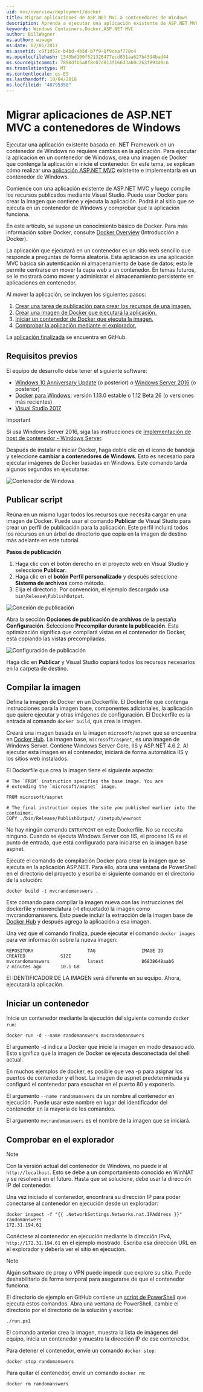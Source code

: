 ```yaml
---
uid: mvc/overview/deployment/docker
title: Migrar aplicaciones de ASP.NET MVC a contenedores de Windows
description: Aprenda a ejecutar una aplicación existente de ASP.NET MVC en un contenedor de Docker de Windows
keywords: Windows Containers,Docker,ASP.NET MVC
author: BillWagner
ms.author: wiwagn
ms.date: 02/01/2017
ms.assetid: c9f1d52c-b4bd-4b5d-b7f9-8f9ceaf778c4
ms.openlocfilehash: 1343bd100f521326477ecd831aa627b4394bad44
ms.sourcegitcommit: 7890dfb5a8f8c07d813f166d3ab0c263f893d0c6
ms.translationtype: MT
ms.contentlocale: es-ES
ms.lasthandoff: 10/04/2018
ms.locfileid: "48795358"
---
```

# <a name="migrating-aspnet-mvc-applications-to-windows-containers"></a>Migrar aplicaciones de ASP.NET MVC a contenedores de Windows

Ejecutar una aplicación existente basada en .NET Framework en un contenedor de Windows no requiere cambios en la aplicación. Para ejecutar la aplicación en un contenedor de Windows, crea una imagen de Docker que contenga la aplicación e inicie el contenedor. En este tema, se explican cómo realizar una [aplicación ASP.NET MVC](http://www.asp.net/mvc) existente e implementarla en un contenedor de Windows.

Comience con una aplicación existente de ASP.NET MVC y luego compile los recursos publicados mediante Visual Studio. Puede usar Docker para crear la imagen que contiene y ejecuta la aplicación. Podrá ir al sitio que se ejecuta en un contenedor de Windows y comprobar que la aplicación funciona.

En este artículo, se supone un conocimiento básico de Docker. Para más información sobre Docker, consulte [Docker Overview](https://docs.docker.com/engine/understanding-docker/) (Introducción a Docker).

La aplicación que ejecutará en un contenedor es un sitio web sencillo que responde a preguntas de forma aleatoria. Esta aplicación es una aplicación MVC básica sin autenticación ni almacenamiento de base de datos; esto le permite centrarse en mover la capa web a un contenedor. En temas futuros, se le mostrará cómo mover y administrar el almacenamiento persistente en aplicaciones en contenedor.

Al mover la aplicación, se incluyen los siguientes pasos:

1. [Crear una tarea de publicación para crear los recursos de una imagen.](#publish-script)
1. [Crear una imagen de Docker que ejecutará la aplicación.](#build-the-image)
1. [Iniciar un contenedor de Docker que ejecuta la imagen.](#start-a-container)
1. [Comprobar la aplicación mediante el explorador.](#verify-in-the-browser)

La [aplicación finalizada](https://github.com/dotnet/docs/tree/master/samples/framework/docker/MVCRandomAnswerGenerator) se encuentra en GitHub.

## <a name="prerequisites"></a>Requisitos previos

El equipo de desarrollo debe tener el siguiente software:

- [Windows 10 Anniversary Update](https://www.microsoft.com/software-download/windows10/) (o posterior) o [Windows Server 2016](https://www.microsoft.com/cloud-platform/windows-server) (o posterior)
- [Docker para Windows](https://docs.docker.com/docker-for-windows/): versión 1.13.0 estable o 1.12 Beta 26 (o versiones más recientes)
- [Visual Studio 2017](https://visualstudio.microsoft.com/downloads/?utm_medium=microsoft&utm_source=docs.microsoft.com&utm_campaign=button+cta&utm_content=download+vs2017)

> [!IMPORTANT]
> Si usa Windows Server 2016, siga las instrucciones de [Implementación de host de contenedor - Windows Server](https://msdn.microsoft.com/virtualization/windowscontainers/deployment/deployment).

Después de instalar e iniciar Docker, haga doble clic en el icono de bandeja y seleccione **cambiar a contenedores de Windows**. Esto es necesario para ejecutar imágenes de Docker basadas en Windows. Este comando tarda algunos segundos en ejecutarse:

![Contenedor de Windows][windows-container]

## <a name="publish-script"></a>Publicar script

Reúna en un mismo lugar todos los recursos que necesita cargar en una imagen de Docker. Puede usar el comando **Publicar** de Visual Studio para crear un perfil de publicación para la aplicación. Este perfil incluirá todos los recursos en un árbol de directorio que copia en la imagen de destino más adelante en este tutorial.

**Pasos de publicación**

1. Haga clic con el botón derecho en el proyecto web en Visual Studio y seleccione **Publicar**.
1. Haga clic en el **botón Perfil personalizado** y después seleccione **Sistema de archivos** como método.
1. Elija el directorio. Por convención, el ejemplo descargado usa `bin\Release\PublishOutput`.

![Conexión de publicación][publish-connection]

Abra la sección **Opciones de publicación de archivos** de la pestaña **Configuración**. Seleccione **Precompilar durante la publicación**. Esta optimización significa que compilará vistas en el contenedor de Docker, está copiando las vistas precompiladas.

![Configuración de publicación][publish-settings]

Haga clic en **Publicar** y Visual Studio copiará todos los recursos necesarios en la carpeta de destino.

## <a name="build-the-image"></a>Compilar la imagen

Defina la imagen de Docker en un Dockerfile. El Dockerfile que contenga instrucciones para la imagen base, componentes adicionales, la aplicación que quiere ejecutar y otras imágenes de configuración.  El Dockerfile es la entrada al comando `docker build`, que crea la imagen.

Creará una imagen basada en la imagen `microsoft/aspnet` que se encuentra en [Docker Hub](https://hub.docker.com/r/microsoft/aspnet/).
La imagen base, `microsoft/aspnet`, es una imagen de Windows Server. Contiene Windows Server Core, IIS y ASP.NET 4.6.2. Al ejecutar esta imagen en el contenedor, iniciará de forma automática IIS y los sitios web instalados.

El Dockerfile que crea la imagen tiene el siguiente aspecto:

```console
# The `FROM` instruction specifies the base image. You are
# extending the `microsoft/aspnet` image.

FROM microsoft/aspnet

# The final instruction copies the site you published earlier into the container.
COPY ./bin/Release/PublishOutput/ /inetpub/wwwroot
```

No hay ningún comando `ENTRYPOINT` en este Dockerfile. No se necesita ninguno. Cuando se ejecuta Windows Server con IIS, el proceso IIS es el punto de entrada, que está configurado para iniciarse en la imagen base aspnet.

Ejecute el comando de compilación Docker para crear la imagen que se ejecuta en la aplicación ASP.NET. Para ello, abra una ventana de PowerShell en el directorio del proyecto y escriba el siguiente comando en el directorio de la solución:

```console
docker build -t mvcrandomanswers .
```

Este comando para compilar la imagen nueva con las instrucciones del dockerfile y nomenclatura (-t etiquetado) la imagen como mvcrandomanswers. Esto puede incluir la extracción de la imagen base de [Docker Hub](http://hub.docker.com) y después agrega la aplicación a esa imagen.

Una vez que el comando finaliza, puede ejecutar el comando `docker images` para ver información sobre la nueva imagen:

```console
REPOSITORY                    TAG                 IMAGE ID            CREATED             SIZE
mvcrandomanswers              latest              86838648aab6        2 minutes ago       10.1 GB
```

El IDENTIFICADOR DE LA IMAGEN será diferente en su equipo. Ahora, ejecutará la aplicación.

## <a name="start-a-container"></a>Iniciar un contenedor

Inicie un contenedor mediante la ejecución del siguiente comando `docker run`:

```console
docker run -d --name randomanswers mvcrandomanswers
```

El argumento `-d` indica a Docker que inicie la imagen en modo desasociado. Esto significa que la imagen de Docker se ejecuta desconectada del shell actual.

En muchos ejemplos de docker, es posible que vea -p para asignar los puertos de contenedor y el host. La imagen de aspnet predeterminada ya configuró el contenedor para escuchar en el puerto 80 y exponerla.

El argumento `--name randomanswers` da un nombre al contenedor en ejecución. Puede usar este nombre en lugar del identificador del contenedor en la mayoría de los comandos.

El argumento `mvcrandomanswers` es el nombre de la imagen que se iniciará.

## <a name="verify-in-the-browser"></a>Comprobar en el explorador

> [!NOTE]
> Con la versión actual del contenedor de Windows, no puede ir al `http://localhost`.
> Esto se debe a un comportamiento conocido en WinNAT y se resolverá en el futuro. Hasta que se solucione, debe usar la dirección IP del contenedor.

Una vez iniciado el contenedor, encontrará su dirección IP para poder conectarse al contenedor en ejecución desde un explorador:

```console
docker inspect -f "{{ .NetworkSettings.Networks.nat.IPAddress }}" randomanswers
172.31.194.61
```

Conéctese al contenedor en ejecución mediante la dirección IPv4, `http://172.31.194.61` en el ejemplo mostrado. Escriba esa dirección URL en el explorador y debería ver el sitio en ejecución.

> [!NOTE]
> Algún software de proxy o VPN puede impedir que explore su sitio.
> Puede deshabilitarlo de forma temporal para asegurarse de que el contenedor funciona.

El directorio de ejemplo en GitHub contiene un [script de PowerShell](https://github.com/dotnet/docs/tree/master/samples/framework/docker/MVCRandomAnswerGenerator/run.ps1) que ejecuta estos comandos. Abra una ventana de PowerShell, cambie el directorio por el directorio de la solución y escriba:

```console
./run.ps1
```

El comando anterior crea la imagen, muestra la lista de imágenes del equipo, inicia un contenedor y muestra la dirección IP de ese contenedor.

Para detener el contenedor, envíe un comando `docker
stop`:

```console
docker stop randomanswers
```

Para quitar el contenedor, envíe un comando `docker rm`:

```console
docker rm randomanswers
```

[windows-container]: media/aspnetmvc/SwitchContainer.png "Cambiar al contenedor de Windows"
[publish-connection]: media/aspnetmvc/PublishConnection.png "Publicar en el sistema de archivos"
[publish-settings]: media/aspnetmvc/PublishSettings.png "Configuración de publicación"
